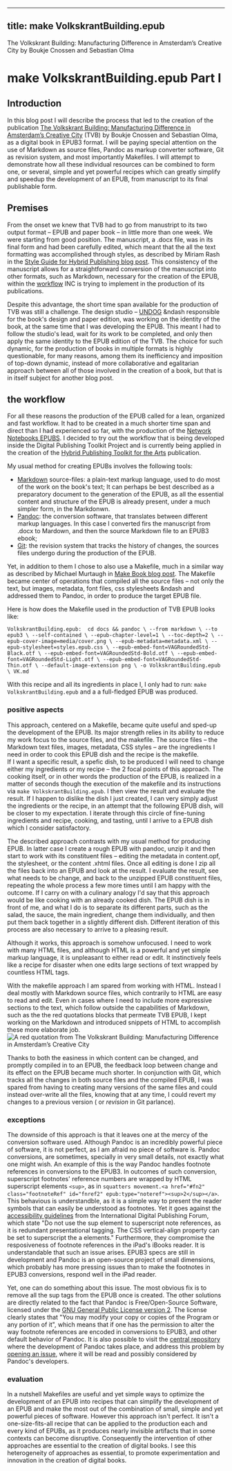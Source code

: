 ----
title: make VolkskrantBuilding.epub
---
<!--
 To do:
 * take photos create images
-->


The Volkskrant Building: Manufacturing Difference in Amsterdam’s Creative City by Boukje Cnossen and Sebastian Olma

# make VolkskrantBuilding.epub Part I
## Introduction
In this blog post I will describe the process that led to the creation of the publication [The Volkskrant Building: Manufacturing Difference in Amsterdam’s Creative City]() (TVB) by Boukje Cnossen and Sebastian Olma, as a digital book in EPUB3 format. I will be paying special attention on the use of Markdown as source files, Pandoc as markup converter software, Git as revision system, and most importantly Makefiles. I will attempt to demonstrate how all these individual resources can be combined to form one, or several, simple and yet powerful recipes which can greatly simplify and speedup the development of an EPUB, from manuscript to its final publishable form.

## Premises
From the onset we knew that TVB had to go from manustript to its two output format &ndash; EPUB and paper book &ndash; in little more than one week.
We were starting from good position. The manuscript, a .docx file, was in its final form and had been carefully edited, which meant that the all the text formatting was accomplished through styles, as described by Miriam Rash in the [Style Guide for Hybrid Publishing blog post](http://networkcultures.org/digitalpublishing/2014/10/21/style-guide-for-hybrid-publishing/). This consistency of the manuscript allows for a straightforward conversion of the manuscript into other formats, such as Markdown, necessary for the creation of the EPUB, within the [workflow](http://networkcultures.org/digitalpublishing/2014/10/07/hybrid-workflow-how-to-introduction-editing-steps/) INC is trying to implement in the production of its publications.

Despite this advantage, the short time span available for the production of TVB was still a challenge. The design studio &ndash; [UNDOG](http://www.undog.nl/) &ndash responsible for the book's design and paper edition, was working on the identity of the book, at the same time that I was developing the EPUB. This meant I had to follow the studio's lead, wait for its work to be completed, and only then apply the same identity to the EPUB edition of the TVB. The choice for such dynamic, for the production of books in multiple formats is highly questionable, for many reasons, among them its inefficiency and imposition of top-down dynamic, instead of more collaborative and egalitarian approach between all of those involved in the creation of a book, but that is in itself subject for another blog post.

## the workflow
For all these reasons the production of the EPUB called for a lean, organized and fast workflow. It had to be created in a much shorter time span and direct than I had experienced so far, with the production of the  [Network Notebooks EPUBS](http://networkcultures.org/publications/#netnotebook). I decided to try out the workflow that is being developed inside the Digital Publishing Toolkit Project and is currently being applied in the creation of the [Hybrid Publishing Toolkit for the Arts](https://github.com/DigitalPublishingToolkit/Hybrid-Publishing-Toolkit-for-the-Arts) publication.

My usual method for creating EPUBs involves the following tools:
* [Markdown](http://daringfireball.net/projects/markdown/syntax) source-files: a plain-text markup language, used to do most of the work on the book's text; It can perhaps be best described as a preparatory document to the generation of the EPUB, as all the essential content and structure of the EPUB is already present, under a much simpler form, in the Markdonwn.
* [Pandoc](http://johnmacfarlane.net/pandoc/): the conversion software, that translates between different markup languages. In this case I converted firs the manuscript from .docx to Mardown, and then the source Markdown file to an EPUB3 ebook;
* [Git](http://git-scm.com/): the revision system that tracks the history of changes, the sources files undergo during the production of the EPUB.

Yet, in addition to them I chose to also use a Makefile, much in a similar way as described by Michael Murtaugh in [Make Book blog post](http://networkcultures.org/digitalpublishing/2014/10/01/make-book/). The Makefile became center of operations that compiled all the source files &ndash; not only the text, but images, metadata, font files, css stylesheets &ndash and addressed them to Pandoc, in order to produce the target EPUB file. 

Here is how does the Makefile used in the production of TVB EPUB looks like:

`
VolkskrantBuilding.epub: 
	cd docs && pandoc \
	--from markdown \
	--to epub3 \
	--self-contained \
	--epub-chapter-level=1 \
	--toc-depth=2 \
	--epub-cover-image=media/cover.png \
	--epub-metadata=metadata.xml \
	--epub-stylesheet=styles.epub.css \
	--epub-embed-font=VAGRoundedStd-Black.otf \
	--epub-embed-font=VAGRoundedStd-Bold.otf \
	--epub-embed-font=VAGRoundedStd-Light.otf \
	--epub-embed-font=VAGRoundedStd-Thin.otf \
	--default-image-extension png \
	-o VolkskrantBuilding.epub \
	VK.md
`

With this recipe and all its ingredients in place I, I only had to run: `make VolkskrantBuilding.epub` and a a full-fledged EPUB was produced. 

### positive aspects   
This approach, centered on a Makefile, became quite useful and sped-up the development of the EPUB.
Its major strength relies in its ability to reduce my work focus to the source files, and the makefile. 
The source files &ndash; the Markdown text files, images, metadata, CSS styles &ndash; are the ingredients I need in order to cook this EPUB dish and the recipe is the makefile.  
If I want a specific result, a spefic dish, to be produced I will need to change either my ingredients or my recipe  &ndash; the 2 focal points of this approach. 
The cooking itself, or in other words the production of the EPUB, is realized in a matter of seconds though the execution of the makefile and its instructions via `make VolkskrantBuilding.epub`. 
I then view the result and evaluate the result.
If I happen to dislike the dish I just created, I can very simply adjust the ingredients or the recipe, in an attempt that the following EPUB dish, will be closer to my expectation.
I iterate through this circle of fine-tuning ingredients and recipe, cooking, and tasting, until I arrive to a EPUB dish which I consider satisfactory. 

The described approach contrasts with my usual method for producing EPUB.
In latter case I create a rough EPUB with pandoc, unzip it and then start to work with its constituent files &ndash; editing the metadata in content.opf, the stylesheet, or the content .xhtml files. 
Once all editing is done I zip all the files back into an EPUB and look at the result. 
I evaluate the result, see what needs to be change, and  back to the unzipped EPUB constituent files, repeating the whole process a few more times until I am happy with the outcome.
If I carry on with a culinary analogy I'd say that this approach would be like cooking with an already cooked dish. 
The EPUB dish is in front of me, and what I do is to separate its different parts, such as the salad, the sauce, the main ingredient, change them individually, and then put them back together in a slightly different dish. Different iteration of this process are also necessary to arrive to a pleasing result. 

Although it works, this approach is somehow unfocused. I need to work with many HTML files, and although HTML is a powerful and yet simple markup language, it is unpleasant to either read or edit. It instinctively feels like a recipe for disaster when one edits large sections of text wrapped by countless HTML tags. 

With the makefile approach I am spared from working with HTML. Instead I deal mostly with Markdown source files, which contrarily to HTML are easy to read and edit.
Even in cases where I need to include more expressive sections to the text, which follow outside the capabilities of Markdown, such as the the red quotations blocks that permeate TVB EPUB, I kept working on the Markdown and introduced snippets of HTML to accomplish these more elaborate job. ![A red quotation from The Volkskrant Building: Manufacturing Difference in Amsterdam’s Creative City]()

Thanks to both the easiness in which content can be changed, and promptly compiled in to an EPUB, the feedback loop between change and its effect on the EPUB became much shorter.
In conjunction with Git, which tracks all the changes in both source files and the compiled EPUB, I was spared from having to creating many versions of the same files and could instead over-write all the files, knowing that at any time, I could revert my changes to a previous version ( or *revision* in Git parlance).


### exceptions
The downside of this approach is that it leaves one at the mercy of the conversion software used.
Although Pandoc is an incredibly powerful piece of software, it is not perfect, as I am afraid no piece of software is. 
Pandoc conversions, are sometimes, specially in very small details, not exactly what one might wish.
An example of this is the way Pandoc handles footnote references in conversions to the EPUB3.
In outcomes of such conversion, superscript footnotes' reference numbers are wrapped by HTML superscript elements `<sup>`, as in
`squatters movement.<a href="#fn2" class="footnoteRef" id="fnref2" epub:type="noteref"><sup>2</sup></a>`. 
This behavious is understandble, as it is a simple way to present the reader symbols that can easily be understood as footnotes.
Yet it goes against the [accessibility guidelines](http://www.idpf.org/accessibility/guidelines/content/xhtml/notes.php) from the International Digital Publishing Forum, which state "Do not use the sup element to superscript note references, as it is redundant presentational tagging. The CSS vertical-align property can be set to superscript the a elements." Furthermore, they compromise the resposiveness of footnote references in the iPad's iBooks reader. 
It is understandable that such an issue arises. EPUB3 specs are still in development and Pandoc is an open-source project of small dimensions, which probably has more pressing issues than to make the footnotes in EPUB3 conversions, respond well in the iPad reader. 

Yet, one can do something about this issue. The most obvious fix is to remove all the sup tags from the EPUB once is created. 
The other solutions are directly related to the fact that Pandoc is Free/Open-Source Software, licensed under the [GNU General Public License version 2](http://www.gnu.org/licenses/gpl-2.0.html). The license clearly states that "You may modify your copy or copies of the Program or any portion of it", which means that if one has the permission to alter the way footnote references are encoded in conversions to EPUB3, and other default behavior of Pandoc.
It is also possible to visit the [central repository](https://github.com/jgm/pandoc) where the development of Pandoc takes place, and address this problem by [opening an issue](https://github.com/jgm/pandoc/issues?q=is%3Aissue+is%3Aopen), where it will be read and possibly considered by Pandoc's developers.     


### evaluation
In a nutshell Makefiles are useful and yet simple ways to optimize the development of an EPUB into recipes that can simplify the development of an EPUB and
make the most out of the combination of small, simple and yet powerful pieces of software. 
However this approach isn't perfect. It isn't a one-size-fits-all recipe that can be applied to the production each and every kind of EPUBs, as it produces nearly invisible artifacts that in some contexts can become disruptive. 
Consequently the intervention of other approaches are essential to the creation of digital books. 
I see this heterogeneity of approaches as essential, to promote experimentation and innovation in the creation of digital books. 
